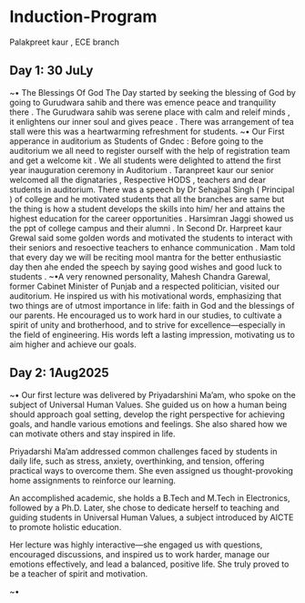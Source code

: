 # Induction-Program
Palakpreet  kaur , ECE branch 
## Day 1:  30 JuLy
~• The Blessings Of God 
The Day started by seeking the blessing of God by going to Gurudwara sahib and there was emence peace and tranquility there . The Gurudwara sahib was serene place with calm and releif minds , it enlightens our inner soul and gives peace . There was arrangement of tea stall were this was  a heartwarming refreshment for students. 
~• Our First apperance in auditorium as Students of Gndec : Before going to the auditorium we all need to register ourself with the help of registration team and get a welcome kit .
We all students were delighted to attend the  first year inauguration ceremony in Auditorium . Taranpreet kaur our senior welcomed all the dignataries , Respective HODS , teachers and dear students in auditorium. There was a speech by Dr Sehajpal Singh ( Principal ) of college and he motivated students that all the branches are same but the thing is how a student develops the skills into him/ her and attains the highest education for the career opportunities . Harsimran Jaggi showed us the ppt of college campus and their alumni .     In Second Dr. Harpreet kaur Grewal said some golden words and motivated the students to interact with their seniors and resoective teachers to enhance communication . Mam told that every day we will be reciting mool mantra for the better enthusiastic day then ahe ended the speech by saying good wishes and good luck to students . 
~•A very renowned personality, Mahesh Chandra Garewal, former Cabinet Minister of Punjab and a respected politician, visited our auditorium. He inspired us with his motivational words, emphasizing that two things are of utmost importance in life: faith in God and the blessings of our parents. He encouraged us to work hard in our studies, to cultivate a spirit of unity and brotherhood, and to strive for excellence—especially in the field of engineering. His words left a lasting impression, motivating us to aim higher and achieve our goals.

## Day 2: 1Aug2025 
~• Our first lecture was delivered by Priyadarshini Ma’am, who spoke on the subject of Universal Human Values. She guided us on how a human being should approach goal setting, develop the right perspective for achieving goals, and handle various emotions and feelings. She also shared how we can motivate others and stay inspired in life.

Priyadarshi Ma’am addressed common challenges faced by students in daily life, such as stress, anxiety, overthinking, and tension, offering practical ways to overcome them. She even assigned us thought-provoking home assignments to reinforce our learning.

An accomplished academic, she holds a B.Tech and M.Tech in Electronics, followed by a Ph.D. Later, she chose to dedicate herself to teaching and guiding students in Universal Human Values, a subject introduced by AICTE to promote holistic education.

Her lecture was highly interactive—she engaged us with questions, encouraged discussions, and inspired us to work harder, manage our emotions effectively, and lead a balanced, positive life. She truly proved to be a teacher of spirit and motivation.

 ~• 
